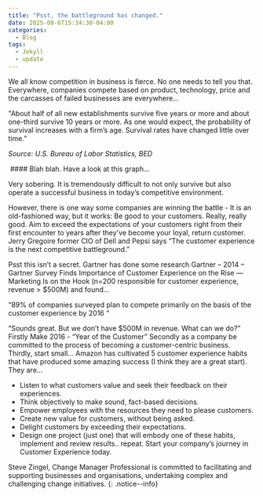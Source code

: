 ```yaml
---
title: "Psst, the battleground has changed."
date: 2025-08-6T15:34:30-04:00
categories:
  - Blog
tags:
  - Jekyll
  - update
---
```


We all know competition in business is fierce. No one needs to tell you that. Everywhere, companies compete based on product, technology, price and the carcasses of failed businesses are everywhere...

"About half of all new establishments survive five years or more and about one-third survive 10 years or more. As one would expect, the probability of survival increases with a firm’s age. Survival rates have changed little over time.”

*Source: U.S. Bureau of Labor Statistics, BED*

<img src="{{ '/assets/images/1520064435899.jpeg' | relative_url }}" alt="" itemprop="image" class="u-photo">
#### Blah blah. Have a look at this graph…


Very sobering.  It is tremendously difficult to not only survive but also operate a successful business in  today’s competitive environment.

However, there is one way some companies are winning the battle - It is an old-fashioned way, but it works: Be good to your customers. Really, really good. Aim to exceed the expectations of your customers right from their first encounter to years after they’ve become your loyal, return customer. Jerry Gregoire former CIO of Dell and Pepsi says “The customer experience is the next competitive battleground.”  

Psst this isn’t a secret. Gartner has done some research Gartner – 2014 – Gartner Survey Finds Importance of Customer Experience on the Rise — Marketing Is on the Hook (n=200 responsible for customer experience, revenue > $500M) and found...

“89% of companies surveyed plan to compete primarily on the basis of the customer experience by 2016 “

“Sounds great.  But we don’t have $500M in revenue.  What can we do?” Firstly Make 2016 - “Year of the Customer” Secondly as a company be committed to the process of becoming a customer-centric business. Thirdly, start small… Amazon has cultivated 5 customer experience habits that have produced some amazing success (I think they are a great start). They are...

- Listen to what customers value and seek their feedback on their experiences.
- Think objectively to make sound, fact-based decisions.
- Empower employees with the resources they need to please customers.
- Create new value for customers, without being asked.
- Delight customers by exceeding their expectations.
- Design one project (just one) that will embody one of these habits, implement and review results.. repeat. Start your company’s journey in Customer Experience today.

Steve Zingel, Change Manager Professional is committed to facilitating and supporting businesses and organisations, undertaking complex and challenging change initiatives.
{: .notice--info}


